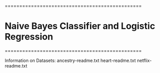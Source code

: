 
===============================================
# Naive Bayes Classifier and Logistic Regression
===============================================


Information on Datasets:
ancestry-readme.txt
heart-readme.txt
netflix-readme.txt





